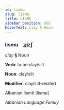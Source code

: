 ```yaml
---
id: lismu
slug: lismu
title: LİSMU
sidebar_position: 801
hoverText: clay § Noun
---
```


### lismu&emsp;<span kind="abugida">ʓ́ɟƶʃ</span>

*clay* **§** Noun

**Verb**: to be clay/silt

**Noun**: clay/silt

**Modifier**: clay/silt-related

Albanian lismë [lismə]

*Albanian Language Family*
